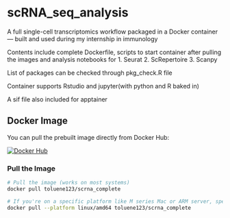 # scRNA_seq_analysis

A full single-cell transcriptomics workflow packaged in a Docker container — built and used during my internship in immunology

Contents include complete Dockerfile, scripts to start container after pulling the images and analysis notebooks for 1. Seurat 2. ScRepertoire 3. Scanpy

List of packages can be checked through pkg_check.R file

Container supports Rstudio and jupyter(with python and R baked in)

A sif file also included for apptainer

##  Docker Image

You can pull the prebuilt image directly from Docker Hub:

[![Docker Hub](https://img.shields.io/badge/DockerHub-scrna_complete-blue?logo=docker)](https://hub.docker.com/r/toluene123/scrna_complete)

### Pull the Image

```bash
# Pull the image (works on most systems)
docker pull toluene123/scrna_complete

# If you're on a specific platform like M series Mac or ARM server, specify the architecture
docker pull --platform linux/amd64 toluene123/scrna_complete

